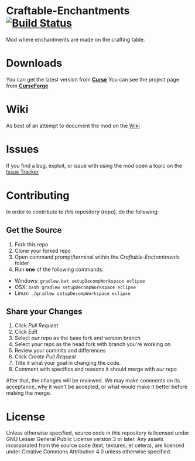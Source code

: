 Craftable-Enchantments
[![Build Status](https://travis-ci.org/CoreModding/Craftable-Enchantments.svg?branch=release)](https://travis-ci.org/CoreModding/Craftable-Enchantments)
======================

Mod where enchantments are made on the crafting table.

# Downloads
You can get the latest version from [__Curse__](http://www.curse.com/mc-mods/minecraft/221217-craftable-enchantments)
You can see the project page from [__CurseForge__](http://minecraft.curseforge.com/mc-mods/221217-craftable-enchantments)

# Wiki
As best of an attempt to document the mod on the [Wiki](https://github.com/CoreModding/Craftable-Enchantments/wiki)

# Issues
If you find a bug, exploit, or issue with using the mod open a topic on the [Issue Tracker](https://github.com/CoreModding/Craftable-Enchantments/issues)
# Contributing

In order to contribute to _this_ repository (repo), do the following:

## Get the Source
1. Fork this repo
2. Clone your forked repo
3. Open command prompt/terminal within the _Craftable-Enchantments_ folder
4. Run __one__ of the following commands:
  - Windows: `gradlew.bat setupDecompWorkspace eclipse`
  - OSX: `bash gradlew setupDecompWorkspace eclipse`
  - Linux: `./gradlew setupDecompWorkspace eclipse`

## Share your Changes
1. Click _Pull Request_
2. Click _Edit_
3. Select _our_ repo as the base fork and version branch
4. Select _your_ repo as the head fork with branch you're working on
5. Review your commits and differences
6. Click _Create Pull Request_
7. Title it what your goal in changing the code.
8. Comment with specifics and reasons it should merge with _our_ repo

After that, the changes will be reviewed. We may make comments on its acceptance, why it won't be accepted, or what would make it better before making the merge.

# License
Unless otherwise specified, source code in this repository is licensed under GNU Lesser General Public License version 3 or later. Any assets incorporated from the source code (text, textures, et cetera), are licensed under Creative Commons Attribution 4.0 unless otherwise specified.